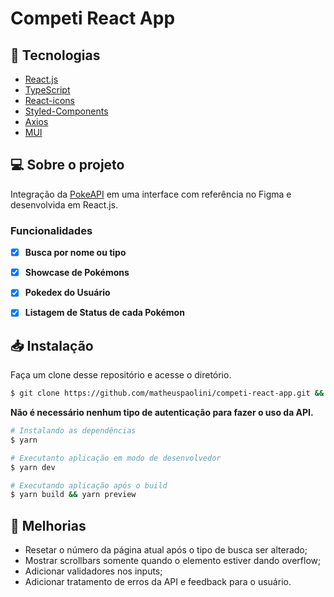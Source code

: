 # Competi React App

## :rocket: Tecnologias

-  [React.js](https://pt-br.reactjs.org/)
-  [TypeScript](https://www.typescriptlang.org/)
-  [React-icons](https://react-icons.netlify.com/)
-  [Styled-Components](https://styled-components.com/)
-  [Axios](https://github.com/axios/axios)
-  [MUI](https://mui.com/pt/)

## 💻 Sobre o projeto

Integração da [PokeAPI](https://pokeapi.co/docs/v2#pokemon) em uma interface com referência no Figma e desenvolvida em React.js.

### Funcionalidades

- [x] **Busca por nome ou tipo**

- [x] **Showcase de Pokémons**

- [x] **Pokedex do Usuário**

- [x] **Listagem de Status de cada Pokémon**


## 📥 Instalação

Faça um clone desse repositório e acesse o diretório.

```bash
$ git clone https://github.com/matheuspaolini/competi-react-app.git && cd competi-react-app
```

**Não é necessário nenhum tipo de autenticação para fazer o uso da API.**


```bash
# Instalando as dependências
$ yarn

# Executanto aplicação em modo de desenvolvedor
$ yarn dev

# Executando aplicação após o build
$ yarn build && yarn preview
```


## :muscle: Melhorias
- Resetar o número da página atual após o tipo de busca ser alterado;
- Mostrar scrollbars somente quando o elemento estiver dando overflow;
- Adicionar validadores nos inputs;
- Adicionar tratamento de erros da API e feedback para o usuário.